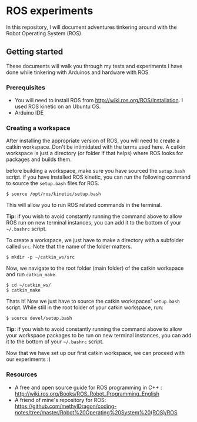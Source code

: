 # ROS experiments
In this repository, I will document adventures tinkering around with the Robot Operating System (ROS).

## Getting started
These documents will walk you through my tests and experiments I have done while tinkering with Arduinos and hardware with ROS

### Prerequisites
* You will need to install ROS from http://wiki.ros.org/ROS/Installation. I used ROS kinetic on an Ubuntu OS.
* Arduino IDE

### Creating a workspace
After installing the appropriate version of ROS, you will need to create a catkin workspace. Don't be intimidated with the terms used here. A catkin workspace is just a directory (or folder if that helps) where ROS looks for packages and builds them.

before building a workspace, make sure you have sourced the `setup.bash` script. if you have installed ROS kinetic, you can run the following command to source the `setup.bash` files for ROS.

```
$ source /opt/ros/kinetic/setup.bash
```
This will allow you to run ROS related commands in the terminal.

**Tip:** if you wish to avoid constantly running the command above to allow ROS run on new terminal instances, you can add it to the bottom of your `~/.bashrc` script.

To create a workspace, we just have to make a directory with a subfolder called `src`. Note that the name of the folder matters.

```
$ mkdir -p ~/catkin_ws/src
```
Now, we navigate to the root folder (main folder) of the catkin workspace and run `catkin_make`.

```
$ cd ~/catkin_ws/
$ catkin_make
```
Thats it! Now we just have to source the catkin workspaces' `setup.bash` script. While still in the root folder of your catkin workspace, run:
```
$ source devel/setup.bash
```
**Tip:** if you wish to avoid constantly running the command above to allow your workspace packages to be run on new terminal instances, you can add it to the bottom of your `~/.bashrc` script.

Now that we have set up our first catkin workspace, we can proceed with our experiments :)


### Resources
* A free and open source guide for ROS programming in C++ : http://wiki.ros.org/Books/ROS_Robot_Programming_English
* A friend of mine's repository for ROS: https://github.com/methylDragon/coding-notes/tree/master/Robot%20Operating%20System%20(ROS)/ROS
